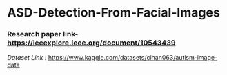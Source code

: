 # ASD-Detection-From-Facial-Images

### Research paper link- https://ieeexplore.ieee.org/document/10543439

*Dataset Link :*
https://www.kaggle.com/datasets/cihan063/autism-image-data 
